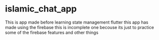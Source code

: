 # islamic_chat_app

This is app made before learning state management flutter 
this app has made using the firebase 
this is incomplete one becouse its just to practice some of the firebase features and other things 
